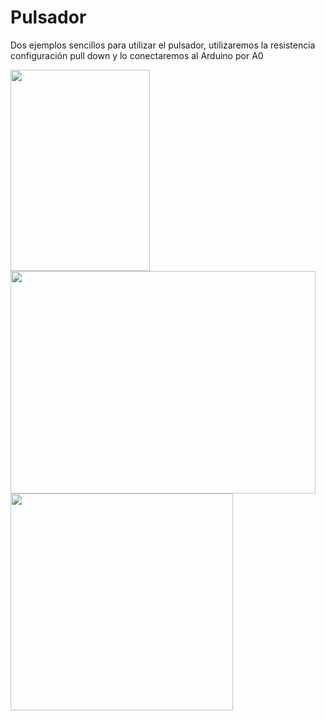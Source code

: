 
# Pulsador

Dos ejemplos sencillos para utilizar el pulsador, utilizaremos la resistencia configuración pull down y lo conectaremos al Arduino por A0

<img src="http://aularagon.catedu.es/materialesaularagon2013/arduino/M1/PULLDOWN.png" width="223" height="322" />

<img src="http://aularagon.catedu.es/materialesaularagon2013/arduino/M1/pulldownprotoboard.png" width="488" height="356" />

<img src="http://aularagon.catedu.es/materialesaularagon2013/arduino/M1/pull-down-foto.png" width="356" height="347" />

